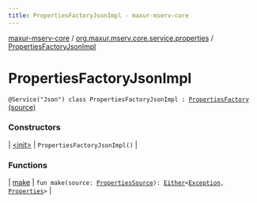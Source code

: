 ```yaml
---
title: PropertiesFactoryJsonImpl - maxur-mserv-core
---
```


[maxur-mserv-core](../../index.html) / [org.maxur.mserv.core.service.properties](../index.html) / [PropertiesFactoryJsonImpl](.)

# PropertiesFactoryJsonImpl

`@Service("Json") class PropertiesFactoryJsonImpl : `[`PropertiesFactory`](../-properties-factory/index.html) [(source)](https://github.com/myunusov/maxur-mserv/tree/master/maxur-mserv-core/src/main/kotlin/org/maxur/mserv/core/service/properties/PropertiesSourceJacksonImpl.kt#L21)

### Constructors

| [&lt;init&gt;](-init-.html) | `PropertiesFactoryJsonImpl()` |

### Functions

| [make](make.html) | `fun make(source: `[`PropertiesSource`](../-properties-source/index.html)`): `[`Either`](../../org.maxur.mserv.core.utils/-either.html)`<`[`Exception`](https://kotlinlang.org/api/latest/jvm/stdlib/kotlin/-exception/index.html)`, `[`Properties`](../-properties/index.html)`>` |

